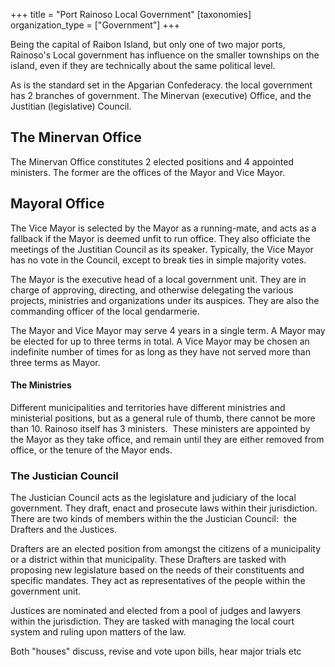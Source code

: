 +++
title = "Port Rainoso Local Government"
[taxonomies]
organization_type = ["Government"]
+++

Being the capital of Raibon Island, but only one of two major ports, Rainoso's Local government has influence on the smaller townships on the island, even if they are technically about the same political level.

As is the standard set in the Apgarian Confederacy. the local government has 2 branches of government. The Minervan (executive) Office, and the Justitian (legislative) Council.

The Minervan Office
-------------------

The Minervan Office constitutes 2 elected positions and 4 appointed ministers. The former are the offices of the Mayor and Vice Mayor.

Mayoral Office  
--------------

The Vice Mayor is selected by the Mayor as a running-mate, and acts as a fallback if the Mayor is deemed unfit to run office. They also officiate the meetings of the Justitian Council as its speaker. Typically, the Vice Mayor has no vote in the Council, except to break ties in simple majority votes.

The Mayor is the executive head of a local government unit. They are in charge of approving, directing, and otherwise delegating the various projects, ministries and organizations under its auspices. They are also the commanding officer of the local gendarmerie.

The Mayor and Vice Mayor may serve 4 years in a single term. A Mayor may be elected for up to three terms in total. A Vice Mayor may be chosen an indefinite number of times for as long as they have not served more than three terms as Mayor.

#### The Ministries

Different municipalities and territories have different ministries and ministerial positions, but as a general rule of thumb, there cannot be more than 10. Rainoso itself has 3 ministers.  These ministers are appointed by the Mayor as they take office, and remain until they are either removed from office, or the tenure of the Mayor ends.

### The Justician Council

The Justician Council acts as the legislature and judiciary of the local government. They draft, enact and prosecute laws within their jurisdiction. There are two kinds of members within the the Justician Council:  the Drafters and the Justices.

Drafters are an elected position from amongst the citizens of a municipality or a district within that municipality. These Drafters are tasked with proposing new legislature based on the needs of their constituents and specific mandates. They act as representatives of the people within the government unit.

Justices are nominated and elected from a pool of judges and lawyers within the jurisdiction. They are tasked with managing the local court system and ruling upon matters of the law.

Both "houses" discuss, revise and vote upon bills, hear major trials etc
